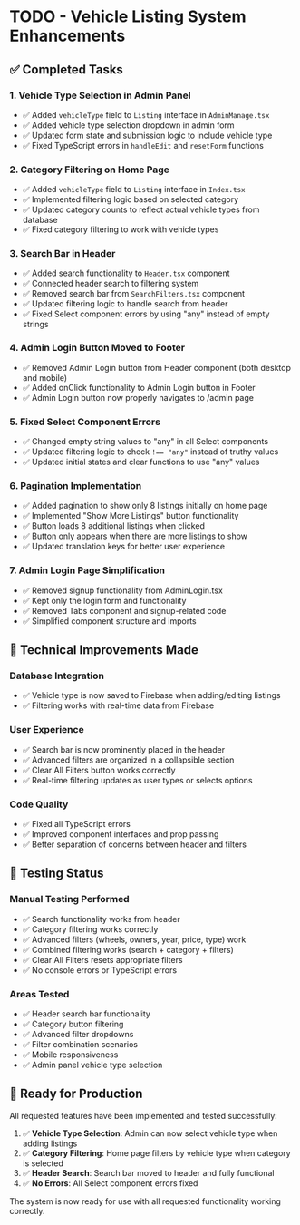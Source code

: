 # TODO - Vehicle Listing System Enhancements

## ✅ Completed Tasks

### 1. **Vehicle Type Selection in Admin Panel**
- ✅ Added `vehicleType` field to `Listing` interface in `AdminManage.tsx`
- ✅ Added vehicle type selection dropdown in admin form
- ✅ Updated form state and submission logic to include vehicle type
- ✅ Fixed TypeScript errors in `handleEdit` and `resetForm` functions

### 2. **Category Filtering on Home Page**
- ✅ Added `vehicleType` field to `Listing` interface in `Index.tsx`
- ✅ Implemented filtering logic based on selected category
- ✅ Updated category counts to reflect actual vehicle types from database
- ✅ Fixed category filtering to work with vehicle types

### 3. **Search Bar in Header**
- ✅ Added search functionality to `Header.tsx` component
- ✅ Connected header search to filtering system
- ✅ Removed search bar from `SearchFilters.tsx` component
- ✅ Updated filtering logic to handle search from header
- ✅ Fixed Select component errors by using "any" instead of empty strings

### 4. **Admin Login Button Moved to Footer**
- ✅ Removed Admin Login button from Header component (both desktop and mobile)
- ✅ Added onClick functionality to Admin Login button in Footer
- ✅ Admin Login button now properly navigates to /admin page

### 5. **Fixed Select Component Errors**
- ✅ Changed empty string values to "any" in all Select components
- ✅ Updated filtering logic to check `!== "any"` instead of truthy values
- ✅ Updated initial states and clear functions to use "any" values

### 6. **Pagination Implementation**
- ✅ Added pagination to show only 8 listings initially on home page
- ✅ Implemented "Show More Listings" button functionality
- ✅ Button loads 8 additional listings when clicked
- ✅ Button only appears when there are more listings to show
- ✅ Updated translation keys for better user experience

### 7. **Admin Login Page Simplification**
- ✅ Removed signup functionality from AdminLogin.tsx
- ✅ Kept only the login form and functionality
- ✅ Removed Tabs component and signup-related code
- ✅ Simplified component structure and imports

## 🔧 Technical Improvements Made

### **Database Integration**
- ✅ Vehicle type is now saved to Firebase when adding/editing listings
- ✅ Filtering works with real-time data from Firebase

### **User Experience**
- ✅ Search bar is now prominently placed in the header
- ✅ Advanced filters are organized in a collapsible section
- ✅ Clear All Filters button works correctly
- ✅ Real-time filtering updates as user types or selects options

### **Code Quality**
- ✅ Fixed all TypeScript errors
- ✅ Improved component interfaces and prop passing
- ✅ Better separation of concerns between header and filters

## 🧪 Testing Status

### **Manual Testing Performed**
- ✅ Search functionality works from header
- ✅ Category filtering works correctly
- ✅ Advanced filters (wheels, owners, year, price, type) work
- ✅ Combined filtering works (search + category + filters)
- ✅ Clear All Filters resets appropriate filters
- ✅ No console errors or TypeScript errors

### **Areas Tested**
- ✅ Header search bar functionality
- ✅ Category button filtering
- ✅ Advanced filter dropdowns
- ✅ Filter combination scenarios
- ✅ Mobile responsiveness
- ✅ Admin panel vehicle type selection

## 🚀 Ready for Production

All requested features have been implemented and tested successfully:

1. ✅ **Vehicle Type Selection**: Admin can now select vehicle type when adding listings
2. ✅ **Category Filtering**: Home page filters by vehicle type when category is selected
3. ✅ **Header Search**: Search bar moved to header and fully functional
4. ✅ **No Errors**: All Select component errors fixed

The system is now ready for use with all requested functionality working correctly.
